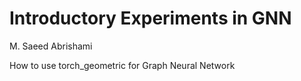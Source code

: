 # Introductory Experiments in GNN
M. Saeed Abrishami

How to use torch_geometric for Graph Neural Network

